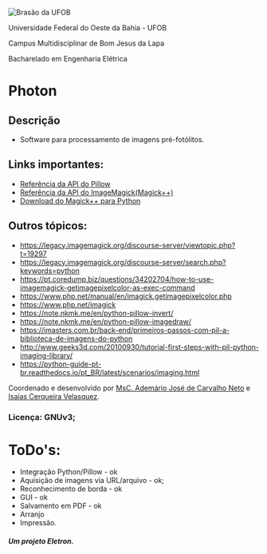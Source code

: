 ![Brasão da UFOB](https://2020vestibular.com/wp-content/uploads/2017/12/ufob-2020-1.jpg)

Universidade Federal do Oeste da Bahia - UFOB

Campus Multidisciplinar de Bom Jesus da Lapa

Bacharelado em Engenharia Elétrica

# Photon

## Descrição
* Software para processamento de imagens pré-fotólitos.

## Links importantes:
* [Referência da API do Pillow](https://pillow.readthedocs.io/en/stable/reference/)
* [Referência da API do ImageMagick(Magick++)](https://www.imagemagick.org/Magick++/Documentation.html)
* [Download do Magick++ para Python](https://download.imagemagick.org/ImageMagick/download/python)

## Outros tópicos:
* https://legacy.imagemagick.org/discourse-server/viewtopic.php?t=19297
* https://legacy.imagemagick.org/discourse-server/search.php?keywords=python
* https://pt.coredump.biz/questions/34202704/how-to-use-imagemagick-getimagepixelcolor-as-exec-command
* https://www.php.net/manual/en/imagick.getimagepixelcolor.php
* https://www.php.net/imagick
* https://note.nkmk.me/en/python-pillow-invert/
* https://note.nkmk.me/en/python-pillow-imagedraw/
* https://imasters.com.br/back-end/primeiros-passos-com-pil-a-biblioteca-de-imagens-do-python
* http://www.geeks3d.com/20100930/tutorial-first-steps-with-pil-python-imaging-library/
* https://python-guide-pt-br.readthedocs.io/pt_BR/latest/scenarios/imaging.html

Coordenado e desenvolvido por [MsC. Ademário José de Carvalho Neto](https://github.com/ademariocarvalho) e 
[Isaias Cerqueira Velasquez](https://linkedin.com/in/vlaskz).

### Licença: GNUv3;

# ToDo's:
 * Integração Python/Pillow - ok
 * Aquisição de imagens via URL/arquivo - ok;
 * Reconhecimento de borda - ok
 * GUI - ok
 * Salvamento em PDF - ok
 * Arranjo 
 * Impressão.

##### Um projeto Eletron.
